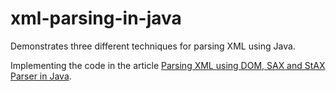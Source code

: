 # xml-parsing-in-java
Demonstrates three different techniques for parsing XML using Java.

Implementing the code in the article
[Parsing XML using DOM, SAX and StAX Parser in Java](http://www.javacodegeeks.com/2013/05/parsing-xml-using-dom-sax-and-stax-parser-in-java.html).
